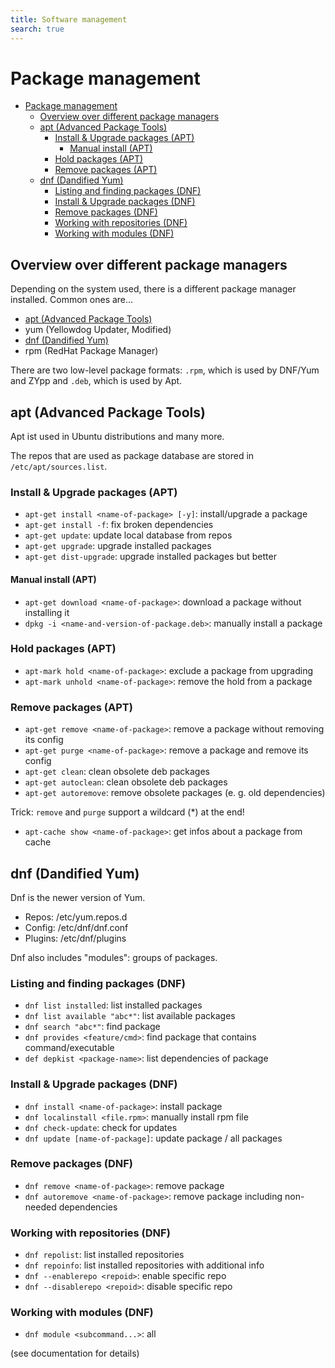 ```yaml
---
title: Software management
search: true
---
```


# Package management

<!-- TOC -->
* [Package management](#package-management)
  * [Overview over different package managers](#overview-over-different-package-managers)
  * [apt (Advanced Package Tools)](#apt-advanced-package-tools)
    * [Install & Upgrade packages (APT)](#install--upgrade-packages-apt)
      * [Manual install (APT)](#manual-install-apt)
    * [Hold packages (APT)](#hold-packages-apt)
    * [Remove packages (APT)](#remove-packages-apt)
  * [dnf (Dandified Yum)](#dnf-dandified-yum)
    * [Listing and finding packages (DNF)](#listing-and-finding-packages-dnf)
    * [Install & Upgrade packages (DNF)](#install--upgrade-packages-dnf)
    * [Remove packages (DNF)](#remove-packages-dnf)
    * [Working with repositories (DNF)](#working-with-repositories-dnf)
    * [Working with modules (DNF)](#working-with-modules-dnf)
<!-- TOC -->

## Overview over different package managers

Depending on the system used, there is a different package manager installed. Common ones are...

- [apt (Advanced Package Tools)](#apt-advanced-package-tools)
- yum (Yellowdog Updater, Modified)
- [dnf (Dandified Yum)](#dnf-dandified-yum)
- rpm (RedHat Package Manager)

There are two low-level package formats: `.rpm`, which is used by DNF/Yum and ZYpp and `.deb`, which is used by Apt.

## apt (Advanced Package Tools)

Apt ist used in Ubuntu distributions and many more.

The repos that are used as package database are stored in `/etc/apt/sources.list`.

### Install & Upgrade packages (APT)

- `apt-get install <name-of-package> [-y]`: install/upgrade a package
- `apt-get install -f`: fix broken dependencies
- `apt-get update`: update local database from repos
- `apt-get upgrade`: upgrade installed packages
- `apt-get dist-upgrade`: upgrade installed packages but better

#### Manual install (APT)

- `apt-get download <name-of-package>`: download a package without installing it
- `dpkg -i <name-and-version-of-package.deb>`: manually install a package

### Hold packages (APT)

- `apt-mark hold <name-of-package>`: exclude a package from upgrading
- `apt-mark unhold <name-of-package>`: remove the hold from a package

### Remove packages (APT)

- `apt-get remove <name-of-package>`: remove a package without removing its config
- `apt-get purge <name-of-package>`: remove a package and remove its config
- `apt-get clean`: clean obsolete deb packages
- `apt-get autoclean`: clean obsolete deb packages
- `apt-get autoremove`: remove obsolete packages (e. g. old dependencies)

Trick: `remove` and `purge` support a wildcard (\*) at the end!

- `apt-cache show <name-of-package>`: get infos about a package from cache

## dnf (Dandified Yum)

Dnf is the newer version of Yum. 

- Repos: /etc/yum.repos.d
- Config: /etc/dnf/dnf.conf
- Plugins: /etc/dnf/plugins

Dnf also includes "modules": groups of packages.

### Listing and finding packages (DNF)

- `dnf list installed`: list installed packages
- `dnf list available "abc*"`: list available packages
- `dnf search "abc*"`: find package
- `dnf provides <feature/cmd>`: find package that contains command/executable
- `def depkist <package-name>`: list dependencies of package

### Install & Upgrade packages (DNF)

- `dnf install <name-of-package>`: install package
- `dnf localinstall <file.rpm>`: manually install rpm file
- `dnf check-update`: check for updates
- `dnf update [name-of-package]`: update package / all packages

### Remove packages (DNF)

- `dnf remove <name-of-package>`: remove package
- `dnf autoremove <name-of-package>`: remove package including non-needed dependencies

### Working with repositories (DNF)

- `dnf repolist`: list installed repositories
- `dnf repoinfo`: list installed repositories with additional info
- `dnf --enablerepo <repoid>`: enable specific repo
- `dnf --disablerepo <repoid>`: disable specific repo

### Working with modules (DNF)

- `dnf module <subcommand...>`: all

(see documentation for details)

<!-- end of file -->
